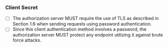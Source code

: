 ### Client Secret
- [ ] The authorization server MUST require the use of TLS as described in Section 1.6 when sending requests using password authentication.
- [ ] Since this client authentication method involves a password, the authorization server MUST protect any endpoint utilizing it against brute force attacks.
